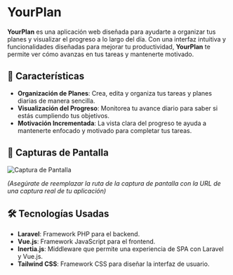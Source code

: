 # YourPlan

**YourPlan** es una aplicación web diseñada para ayudarte a organizar tus planes y visualizar el progreso a lo largo del día. Con una interfaz intuitiva y funcionalidades diseñadas para mejorar tu productividad, **YourPlan** te permite ver cómo avanzas en tus tareas y mantenerte motivado.

## 🚀 **Características**

- **Organización de Planes**: Crea, edita y organiza tus tareas y planes diarias de manera sencilla.
- **Visualización del Progreso**: Monitorea tu avance diario para saber si estás cumpliendo tus objetivos.
- **Motivación Incrementada**: La vista clara del progreso te ayuda a mantenerte enfocado y motivado para completar tus tareas.

## 📸 **Capturas de Pantalla**

![Captura de Pantalla](ruta/a/tu/captura_de_pantalla.png)

*(Asegúrate de reemplazar la ruta de la captura de pantalla con la URL de una captura real de tu aplicación)*

## 🛠️ **Tecnologías Usadas**

- **Laravel**: Framework PHP para el backend.
- **Vue.js**: Framework JavaScript para el frontend.
- **Inertia.js**: Middleware que permite una experiencia de SPA con Laravel y Vue.js.
- **Tailwind CSS**: Framework CSS para diseñar la interfaz de usuario.